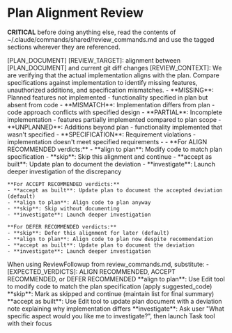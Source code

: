 # Plan Alignment Review

**CRITICAL** before doing anything else, read the contents of ~/.claude/commands/shared/review_commands.md and use the tagged sections wherever they are referenced.

<ExecutionSteps/>

<ReviewContext>
[PLAN_DOCUMENT] <PlanDocument/>
[REVIEW_TARGET]: alignment between [PLAN_DOCUMENT] and current git diff changes
[REVIEW_CONTEXT]: We are verifying that the actual implementation aligns with the plan. Compare specifications against implementation to identify missing features, unauthorized additions, and specification mismatches.
</ReviewContext>

<ReviewCategories>
- **MISSING**: Planned features not implemented - functionality specified in plan but absent from code
- **MISMATCH**: Implementation differs from plan - code approach conflicts with specified design
- **PARTIAL**: Incomplete implementation - features partially implemented compared to plan scope
- **UNPLANNED**: Additions beyond plan - functionality implemented that wasn't specified
- **SPECIFICATION**: Requirement violations - implementation doesn't meet specified requirements
</ReviewCategories>

<ReviewConstraints>
    - <PlanDocumentAnalysis/>
    - <ImplementationMapping/>
</ReviewConstraints>

<ReviewKeywords>
    **For ALIGN RECOMMENDED verdicts:**
    - **align to plan**: Modify code to match plan specification
    - **skip**: Skip this alignment and continue
    - **accept as built**: Update plan to document the deviation
    - **investigate**: Launch deeper investigation of the discrepancy
    
    **For ACCEPT RECOMMENDED verdicts:**
    - **accept as built**: Update plan to document the accepted deviation (default)
    - **align to plan**: Align code to plan anyway
    - **skip**: Skip without documenting
    - **investigate**: Launch deeper investigation
    
    **For DEFER RECOMMENDED verdicts:**
    - **skip**: Defer this alignment for later (default)
    - **align to plan**: Align code to plan now despite recommendation
    - **accept as built**: Update plan to document the deviation
    - **investigate**: Launch deeper investigation
</ReviewKeywords>

<ReviewFollowupParameters>
    When using ReviewFollowup from review_commands.md, substitute:
    - [EXPECTED_VERDICTS]: ALIGN RECOMMENDED, ACCEPT RECOMMENDED, or DEFER RECOMMENDED
</ReviewFollowupParameters>

<KeywordExecution>
    **align to plan**: Use Edit tool to modify code to match the plan specification (apply suggested_code)
    **skip**: Mark as skipped and continue (maintain list for final summary)
    **accept as built**: Use Edit tool to update plan document with a deviation note explaining why implementation differs
    **investigate**: Ask user "What specific aspect would you like me to investigate?", then launch Task tool with their focus
</KeywordExecution>
